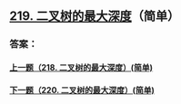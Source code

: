 ## [219. 二叉树的最大深度](https://leetcode-cn.com/problems/merge-two-sorted-lists/)（简单）





### 答案：



#### [上一题（218. 二叉树的最大深度）(简单)](https://github.com/sdwwld/leetCode/blob/master/src/main/java/com/wld/java/leetcode/leetCode0218.md)

#### [下一题（220. 二叉树的最大深度）(简单)](https://github.com/sdwwld/leetCode/blob/master/src/main/java/com/wld/java/leetcode/leetCode0220.md)